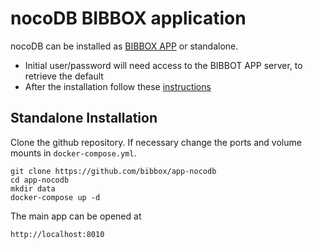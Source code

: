 # nocoDB BIBBOX application

nocoDB can be installed as [BIBBOX APP](https://bibbox.readthedocs.io/en/latest/ "BIBBOX App Store") or standalone. 

* Initial user/password will need access to the BIBBOT APP server, to retrieve the default
* After the installation follow these [instructions](https://github.com/bibbox/app-nocodb/blob/master/INSTALL-APP.md)

## Standalone Installation

Clone the github repository. If necessary change the ports and volume mounts in `docker-compose.yml`.  

```
git clone https://github.com/bibbox/app-nocodb
cd app-nocodb
mkdir data
docker-compose up -d
```

The main app can be opened at 

```
http://localhost:8010
```
